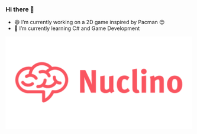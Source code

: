 ### Hi there 👋

- :smile: I’m currently working on a 2D game inspired by Pacman :blush:
- :cactus: I’m currently learning C# and Game Development

[![Nuclino Team](https://github.com/ts-vadim/ts-vadim/blob/main/images/nuclino-logo.png)](https://app.nuclino.com/NightTimeCoding/Angry-Pacman)
